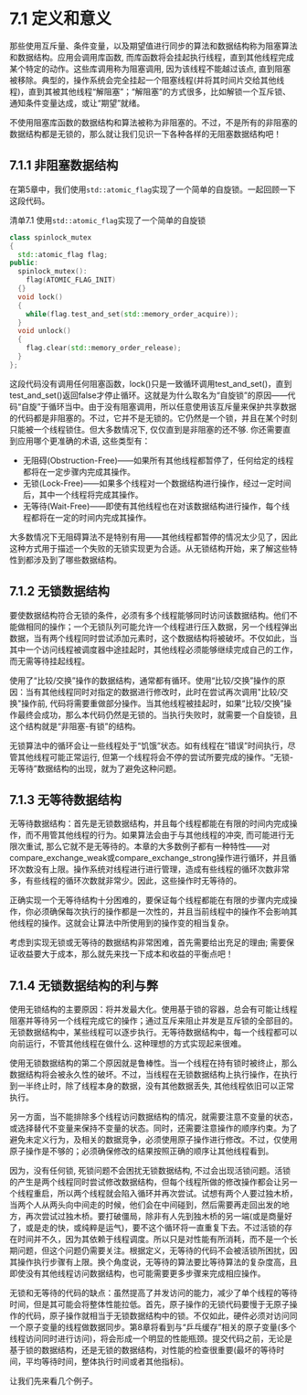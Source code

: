 # 7.1 定义和意义

那些使用互斥量、条件变量，以及期望值进行同步的算法和数据结构称为阻塞算法和数据结构。应用会调用库函数, 而库函数将会挂起执行线程，直到其他线程完成某个特定的动作。这些库调用称为阻塞调用, 因为该线程不能越过该点, 直到阻塞被移除。典型的，操作系统会完全挂起一个阻塞线程(并将其时间片交给其他线程)，直到其被其他线程“解阻塞”；“解阻塞”的方式很多，比如解锁一个互斥锁、通知条件变量达成，或让“期望”就绪。

不使用阻塞库函数的数据结构和算法被称为非阻塞的。不过，不是所有的非阻塞的数据结构都是无锁的，那么就让我们见识一下各种各样的无阻塞数据结构吧！

## 7.1.1 非阻塞数据结构

在第5章中，我们使用`std::atomic_flag`实现了一个简单的自旋锁。一起回顾一下这段代码。

清单7.1 使用`std::atomic_flag`实现了一个简单的自旋锁

```c++
class spinlock_mutex
{
  std::atomic_flag flag;
public:
  spinlock_mutex():
    flag(ATOMIC_FLAG_INIT)
  {}
  void lock()
  {
    while(flag.test_and_set(std::memory_order_acquire));
  }
  void unlock()
  {
    flag.clear(std::memory_order_release);
  }
};
```

这段代码没有调用任何阻塞函数，lock()只是一致循环调用test_and_set()，直到test_and_set()返回false才停止循环。这就是为什么取名为“自旋锁”的原因——代码“自旋”于循环当中。由于没有阻塞调用，所以任意使用该互斥量来保护共享数据的代码都是非阻塞的。不过，它并不是无锁的。它仍然是一个锁，并且在某个时刻只能被一个线程锁住。但大多数情况下, 仅仅直到是非阻塞的还不够. 你还需要直到应用哪个更准确的术语, 这些类型有：

* 无阻碍(Obstruction-Free)——如果所有其他线程都暂停了，任何给定的线程都将在一定步骤内完成其操作。
* 无锁(Lock-Free)——如果多个线程对一个数据结构进行操作，经过一定时间后，其中一个线程将完成其操作。
* 无等待(Wait-Free)——即使有其他线程也在对该数据结构进行操作，每个线程都将在一定的时间内完成其操作。

大多数情况下无阻碍算法不是特别有用——其他线程都暂停的情况太少见了，因此这种方式用于描述一个失败的无锁实现更为合适。从无锁结构开始，来了解这些特性到都涉及到了哪些数据结构。

## 7.1.2 无锁数据结构

要使数据结构符合无锁的条件，必须有多个线程能够同时访问该数据结构。他们不能做相同的操作；一个无锁队列可能允许一个线程进行压入数据，另一个线程弹出数据，当有两个线程同时尝试添加元素时，这个数据结构将被破坏。不仅如此，当其中一个访问线程被调度器中途挂起时，其他线程必须能够继续完成自己的工作，而无需等待挂起线程。

使用了“比较/交换”操作的数据结构，通常都有循环。使用“比较/交换”操作的原因：当有其他线程同时对指定的数据进行修改时，此时在尝试再次调用"比较/交换"操作前, 代码将需要重做部分操作。当其他线程被挂起时，如果“比较/交换”操作最终会成功，那么本代码仍然是无锁的。当执行失败时，就需要一个自旋锁，且这个结构就是“非阻塞-有锁”的结构。

无锁算法中的循环会让一些线程处于“饥饿”状态。如有线程在“错误”时间执行，尽管其他线程可能正常运行, 但第一个线程将会不停的尝试所要完成的操作。“无锁-无等待”数据结构的出现，就为了避免这种问题。

## 7.1.3 无等待数据结构

无等待数据结构：首先是无锁数据结构，并且每个线程都能在有限的时间内完成操作，而不用管其他线程的行为。如果算法会由于与其他线程的冲突, 而可能进行无限次重试, 那么它就不是无等待的。本章的大多数例子都有一种特性——对compare_exchange_weak或compare_exchange_strong操作进行循环，并且循环次数没有上限。操作系统对线程进行进行管理，造成有些线程的循环次数非常多，有些线程的循环次数就非常少。因此，这些操作时无等待的。

正确实现一个无等待结构十分困难的，要保证每个线程都能在有限的步骤内完成操作，你必须确保每次执行的操作都是一次性的，并且当前线程中的操作不会影响其他线程的操作。这就会让算法中所使用到的操作变的相当复杂。

考虑到实现无锁或无等待的数据结构非常困难，首先需要给出充足的理由; 需要保证收益要大于成本，那么就先来找一下成本和收益的平衡点吧！

## 7.1.4 无锁数据结构的利与弊

使用无锁结构的主要原因：将并发最大化。使用基于锁的容器，总会有可能让线程阻塞并等待另一个线程完成它的操作；通过互斥来阻止并发是互斥锁的全部目的。无锁数据结构中，某些线程可以逐步执行。无等待数据结构中，每一个线程都可以向前运行，不管其他线程在做什么. 这种理想的方式实现起来很难。

使用无锁数据结构的第二个原因就是鲁棒性。当一个线程在持有锁时被终止，那么数据结构将会被永久性的破坏。不过，当线程在无锁数据结构上执行操作，在执行到一半终止时，除了线程本身的数据，没有其他数据丢失, 其他线程依旧可以正常执行。

另一方面，当不能排除多个线程访问数据结构的情况，就需要注意不变量的状态，或选择替代不变量来保持不变量的状态。同时，还需要注意操作的顺序约束。为了避免未定义行为，及相关的数据竞争，必须使用原子操作进行修改。不过，仅使用原子操作是不够的；必须确保修改的结果按照正确的顺序让其他线程看到。

因为，没有任何锁, 死锁问题不会困扰无锁数据结构, 不过会出现活锁问题。活锁的产生是两个线程同时尝试修改数据结构，但每个线程所做的修改操作都会让另一个线程重启，所以两个线程就会陷入循环并再次尝试。试想有两个人要过独木桥，当两个人从两头向中间走的时候，他们会在中间碰到，然后需要再走回出发的地方，再次尝试过独木桥。要打破僵局，除非有人先到独木桥的另一端(或是商量好了，或是走的快，或纯粹是运气)，要不这个循环将一直重复下去。不过活锁的存在时间并不久，因为其依赖于线程调度。所以只是对性能有所消耗，而不是一个长期问题，但这个问题仍需要关注。根据定义，无等待的代码不会被活锁所困扰，因其操作执行步骤有上限。换个角度说，无等待的算法要比等待算法的复杂度高，且即使没有其他线程访问数据结构，也可能需要更多步骤来完成相应操作。

无锁和无等待的代码的缺点：虽然提高了并发访问的能力，减少了单个线程的等待时间，但是其可能会将整体性能拉低。首先，原子操作的无锁代码要慢于无原子操作的代码，原子操作就相当于无锁数据结构中的锁。不仅如此，硬件必须对访问同一个原子变量的线程做数据同步。第8章将看到与“乒乓缓存”相关的原子变量(多个线程访问同时进行访问)，将会形成一个明显的性能瓶颈。提交代码之前，无论是基于锁的数据结构，还是无锁的数据结构，对性能的检查很重要(最坏的等待时间，平均等待时间，整体执行时间或者其他指标)。

让我们先来看几个例子。
